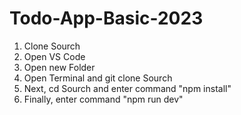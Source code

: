 # Todo-App-Basic-2023
1. Clone Sourch
2. Open VS Code
3. Open new Folder
4. Open Terminal and git clone Sourch
5. Next, cd Sourch and enter command "npm install"
6. Finally, enter command "npm run dev"
